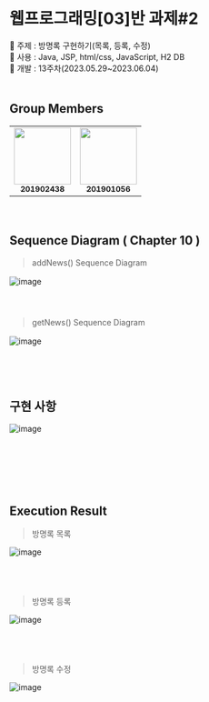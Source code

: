 # 웹프로그래밍[03]반 과제#2 　 
🏅 주제 : 방명록 구현하기(목록, 등록, 수정)　   
🥇 사용 : Java, JSP, html/css, JavaScript, H2 DB 　   
🥈 개발 : 13주차(2023.05.29~2023.06.04) 　   
　   
## Group Members
<table>
  <tbody><tr>
    <td align="center"><a href="https://github.com/inpink"><img src="https://avatars.githubusercontent.com/u/108166692?v=4" width="100px;" alt="" style="max-width: 100%;"><br><sub><b>201902438</b></sub></a><br></td>
    <td align="center"><a href="https://github.com/eun6"><img src="https://avatars.githubusercontent.com/u/86345507?v=4" width="100px;" alt="" style="max-width: 100%;"><br><sub><b>201901056</b></sub></a><br></td>      
  </tr>
</tbody></table>
　   
　   
　   
　   
    
## Sequence Diagram ( Chapter 10 )   
> addNews() Sequence Diagram

![image](https://github.com/inpink/webP_noticeBoard/assets/108166692/e7a7bc88-1036-4211-87cd-c2599174a510)
　   
　   
　   
> getNews() Sequence Diagram

![image](https://github.com/inpink/webP_noticeBoard/assets/108166692/887b50cd-9e8a-4724-a577-08ba6b8164d7)
　   
　   
　   
　   

## 구현 사항

![image](https://github.com/inpink/webP_noticeBoard/assets/108166692/0a0a5f9b-30c8-4c3b-90c1-764b3f6ffc0c)

　   
　   
　   
　   


## Execution Result

> 방명록 목록

![image](https://github.com/inpink/webP_noticeBoard/assets/108166692/30cf1ac1-b9db-487d-a44b-14c43a1bddd3)

 　   
 　   
> 방명록 등록

![image](https://github.com/inpink/webP_noticeBoard/assets/108166692/6294b498-c3ac-4eb6-aff1-d7a8b5709a8b)

 　   
 　   
> 방명록 수정

![image](https://github.com/inpink/webP_noticeBoard/assets/108166692/2fece1db-9386-4f28-8174-558f66651a2d)

 　   
